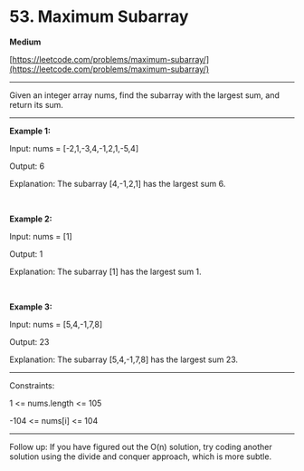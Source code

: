 # 53. Maximum Subarray
**Medium**

[https://leetcode.com/problems/maximum-subarray/](https://leetcode.com/problems/maximum-subarray/)

---

Given an integer array nums, find the subarray with the largest sum, and return its sum.

--- 

**Example 1:**

Input: nums = [-2,1,-3,4,-1,2,1,-5,4]

Output: 6

Explanation: The subarray [4,-1,2,1] has the largest sum 6.

<br>

**Example 2:**

Input: nums = [1]

Output: 1

Explanation: The subarray [1] has the largest sum 1.

<br>

**Example 3:**

Input: nums = [5,4,-1,7,8]

Output: 23

Explanation: The subarray [5,4,-1,7,8] has the largest sum 23.

---

Constraints:

1 <= nums.length <= 105

-104 <= nums[i] <= 104

--- 

Follow up: If you have figured out the O(n) solution, try coding another solution using the divide and conquer approach, which is more subtle.